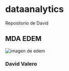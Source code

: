 # dataanalytics
Repositorio de David 
## MDA EDEM
![imagen de edem](https://lh3.googleusercontent.com/proxy/l_uARWtEumL3SA01Xevj-3-8pH0pNUjwKAADWq55mSrEQYOuN3VlFqsbT7zX52lj28VSMoW6dVMzvNF8S45AmAXZYAIJnXNWTIZkdp5dgjX3BLIE_sSwh6DJhNVyNe9L)

### David Valero